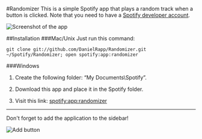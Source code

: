 #Randomizer
This is a simple Spotify app that plays a random track when a button is clicked. Note that you need to have a [Spotify developer account](https://developer.spotify.com/).

![Screenshot of the app](http://f.cl.ly/items/173S3R0q0M2b1r2u0f1A/Screen%20Shot%202012-01-05%20at%203.05.48%20PM.png)

##Installation
###Mac/Unix
Just run this command:

    git clone git://github.com/DanielRapp/Randomizer.git ~/Spotify/Randomizer; open spotify:app:randomizer

###Windows

1. Create the following folder: “My Documents\Spotify”.

2. Download this app and place it in the Spotify folder.

3. Visit this link: [spotify:app:randomizer](spotify:app:randomizer)

---
Don't forget to add the application to the sidebar!

![Add button](http://f.cl.ly/items/1J463c0K2L0K3I3D1236/Screen%20Shot%202012-01-04%20at%2010.39.26%20PM.png)
